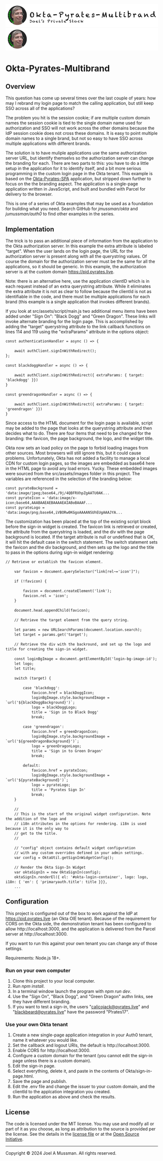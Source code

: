 [//]: # (README.md)
[//]: # (Copyright © 2024 Joel A Mussman. All rights reserved.)
[//]: #

![Banner Light](./.assets/banner-okta-pyrates-multibrand-light.png#gh-light-mode-only)
![banner Dark](./.assets/banner-okta-pyrates-multibrand-dark.png#gh-dark-mode-only)

# Okta-Pyrates-Multibrand

## Overview

This question has come up several times over the last couple of years: how may I rebrand my login page to
match the calling application, but still keep SSO across all of the applications?

The problem you hit is the session cookie; if are multiple custom domain names the session cookie is tied to the single domain name used for authorization
and SSO will not work across the other domains because the IdP session cookie does not cross these domains.
It is easy to point multiple domain names to a single brand, but not so easy to have SSO across multiple applications with different brands.

The solution is to have muliple applications use the same authorization server URL, but identify themselvs so
the authorization server can change the branding for each.
There are two parts to this: you have to do a little setup in the application for it to identify itself,
and a bit more serious programming in the custom login page in the Okta tenant.
This example is based on the [Okta-Pyrates-SPA](https://github.com/jmussman/okta-pyrates-spa) application, but stripped down further
to focus on the the branding aspect.
The application is a single-page application written in JavaScript, and built and bundled with Parcel for delivery to the browser.

This is one of a series of Okta examples that may be used as a foundation for building
what you need.
Search GitHub for *jmussman/okta* and *jumussman/auth0* to find other examples in the series.

## Implementation

The trick is to pass an additional piece of information from the application to the Okta authorization server.
In this example the extra attribute is labeled "target".
When the user lands on the login page, the URL for the authorization server is present along with all the querystring values.
Of course the domain for the authorization server must be the same for all the applications, so it should be generic.
In this example, the authorization server is at the custom domain https://pid.pyrates.live.

Note: there is an alternative here, use the application clientID which is in each request instead of an extra querystring attribute.
While it eliminates the extra attribute it is not as clear to follow because the clientId is not as identifiable in the code, and there
must be multiple applications for each brand (this example is a single application that invokes different brands).

If you look at src/assets/script/main.js two additional menu items have been added under "Sign On":
"Black Dogg" and "Green Dragon".
These links will invoke alternate branding for the login page.
This is accomplished by adding the "target" querystring attribute to the link callback functions on lines 114 and 119 using
the "extraParams" attribute in the options object:

```
const authenticationHandler = async () => {

    await authClient.signInWithRedirect();
};

const blackdoggHandler = async () => {

    await authClient.signInWithRedirect({ extraParams: { target: 'blackdogg' }})
}

const greendragonHandler = async () => {

    await authClient.signInWithRedirect({ extraParams: { target: 'greendragon' }})
}
```

Since access to the HTML document for the login page is available, script may be added to the page that looks at the
querystring attribute and then decides what to do.
There are four items that need to be changed for the branding: the favicon, the page background, the logo, and the widget title.

Okta now sets an load policy on the page to forbid loading images from other sources.
Most browsers will still ignore this, but it could cause problems.
Unfortunately, Okta has not added a facility to manage a local CDN for custom login pages,
so the images are embedded as base64 here in the HTML page to avoid any load errors.
Yucky.
These embedded images were sourced from the src/assets/images folder in this project.
The variables are referenced in the selection of the branding below:

```
const pyrateBackground = 'data:image/jpeg;base64,/9j/4QBFRXhpZgAATU0AK...
const pyrateIcon = 'data:image/x-icon;base64,AAABAAEAEBAAAAEAIABoBAAAF...
const pyrateLogo = 'data:image/png;base64,iVBORw0KGgoAAAANSUhEUgAAAJYA...
```

The customization has been placed at the top of the existing script block before the sign-in widget is created.
The favicon link is retrieved or created, the attribute from the querystring is loaded, and the div with the page background is located.
If the target attribute is null or undefined that is OK, it will hit the default case in the switch statement.
The switch statement sets the favicon and the div background, and then sets up the logo and the title to pass in the options during
sign-in widget rendering:

```
// Retrieve or establish the favicon element.

    var favicon = document.querySelector("link[rel~='icon']");

    if (!favicon) {

        favicon = document.createElement('link');
        favicon.rel = 'icon';
    }

    document.head.appendChild(favicon);

    // Retrieve the target element from the query string.

    let params = new URLSearchParams(document.location.search);
    let target = params.get('target');

    // Retrieve the div with the backround, and set up the logo and title for creating the sign-in widget.

    const loginBgImage = document.getElementById('login-bg-image-id');
    let logo;
    let title;
    
    switch (target) {

        case 'blackdogg':
            favicon.href = blackDoggIcon;
            loginBgImage.style.backgroundImage = `url('${blackDoggBackground}')`;
            logo = blackDoggLogo;
            title = 'Sign in to Black Dogg'
            break;

        case 'greendragon':
            favicon.href = greenDragonIcon;
            loginBgImage.style.backgroundImage = `url('${greenDragonBackground}')`;
            logo = greenDragonLogo;
            title = 'Sign in to Green Dragon'
            break;

        default:
            favicon.href = pyrateIcon;
            loginBgImage.style.backgroundImage = `url('${pyrateBackground}')`;
            logo = pyrateLogo;
            title = 'Pyrates Sign In'
            break;
    }

    //
    // This is the start of the original widget configuration. Note the addition of the logo and
    // i18n attributes in the options for rendering. i18n is used because it is the only way to
    // get to the title.
    //

    // "config" object contains default widget configuration
    // with any custom overrides defined in your admin settings.
    var config = OktaUtil.getSignInWidgetConfig();

    // Render the Okta Sign-In Widget
    var oktaSignIn = new OktaSignIn(config);
    oktaSignIn.renderEl({ el: '#okta-login-container', logo: logo, i18n: { 'en': { 'primaryauth.title': title }}},
    ...
```

## Configuration

This project is configured out of the box to work against the IdP at https://pid.pyrates.live (an Okta OIE tenant).
Because of the requirement for CORS on the Okta side, the demonstration tenant has been configured to allow http://localhost:3000,
and the application is delivered from the Parcel server at http://localhost:3000.

If you want to run this against your own tenant you can change any of those settings.

Requirements: Node.js 18+.

### Run on your own computer

1. Clone this project to your local computer.
1. Run *npm install*.
1. In a terminal window launch the program with *npm run dev*.
1. Use the "Sign On", "Black Dogg", and "Green Dragon" authn links, see they have different branding.
1. If you want to test a sign-in, the users "calicojack@pyrates.live" and "blackbeard@pyrates.live" have the password "P!rates17".

### Use your own Okta tenant

1. Create a new single-page application integration in your Auth0 tenant, name it whatever you would like.
1. Set the callback and logout URIs, the default is http://localhost:3000.
1. Enable CORS for http://localhost:3000.
1. Configure a custom domain for the tenant (you cannot edit the sign-in page unless there is a custom domain).
1. Edit the sign-in page.
1. Select everything, delete it, and paste in the contents of Okta/sign-in-page.html.
1. Save the page and publish.
1. Edit the .env file and change the issuer to your custom domain, and the clientId to the applcation integration you created.
1. Run the application as above and check the results.

## License

The code is licensed under the MIT license. You may use and modify all or part of it as you choose, as long as attribution to the source is provided per the license. See the details in the [license file](./LICENSE.md) or at the [Open Source Initiative](https://opensource.org/licenses/MIT).


<hr>
Copyright © 2024 Joel A Mussman. All rights reserved.